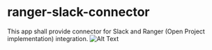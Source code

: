 # ranger-slack-connector
This app shall provide connector for Slack and Ranger (Open Project implementation) integration.
![Alt Text](rangerSlackDemo.gif)

